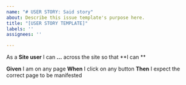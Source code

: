 ```yaml
---
name: "# USER STORY: Said story"
about: Describe this issue template's purpose here.
title: "[USER STORY TEMPLATE]"
labels: ''
assignees: ''

---
```


As a **Site user** I can **...** across the site so that **I can **

**Given** I am on any page
**When** I click on any button
**Then** I expect the correct page to be manifested

